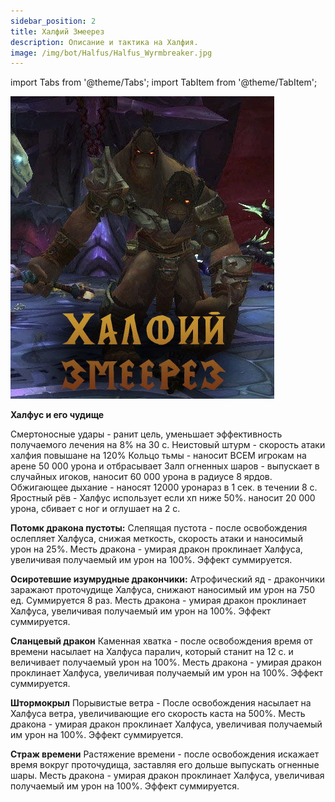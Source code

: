 ```yaml
---
sidebar_position: 2
title: Халфий Змеерез
description: Описание и тактика на Халфия.
image: /img/bot/Halfus/Halfus_Wyrmbreaker.jpg
---
```


import Tabs from '@theme/Tabs';
import TabItem from '@theme/TabItem';

<div className="text--center">

![Dva ebala](/img/bot/Halfus/Halfus_Wyrmbreaker.jpg)

</div>

**Халфус и его чудище**

Смертоносные удары - ранит цель, уменьшает эффективность получаемого лечения на 8% на 30 с.
Неистовый штурм - скорость атаки халфия повышане на 120%
Кольцо тьмы - наносит ВСЕМ игрокам на арене 50 000 урона и отбрасывает
Залп огненных шаров - выпускает в случайных игоков, наносит 60 000 урона в радиусе 8 ярдов.
Обжигающее дыхание - наносят 12000 уронараз в 1 сек. в течении 8 с.
Яростный рёв - Халфус использует если хп ниже 50%. наносит 20 000 урона, сбивает с ног и оглушает на 2 с.

**Потомк дракона пустоты:**
Слепящая пустота - после освобождения ослепляет Халфуса, снижая меткость, скорость атаки и наносимый урон на 25%.
Месть дракона - умирая дракон проклинает Халфуса, увеличивая получаемый им урон на 100%. Эффект суммируется.

**Осиротевшие изумрудные дракончики:**
Атрофический яд - дракончики заражают проточудище Халфуса, снижают наносимый им урон на 750 ед. Суммируется 8 раз.
Месть дракона - умирая дракон проклинает Халфуса, увеличивая получаемый им урон на 100%. Эффект суммируется.

**Сланцевый дракон**
Каменная хватка - после освобождения время от времени насылает на Халфуса паралич, который станит на 12 с. и величивает получаемый урон на 100%.
Месть дракона - умирая дракон проклинает Халфуса, увеличивая получаемый им урон на 100%. Эффект суммируется.

**Штормокрыл**
Порывистые ветра - После освобождения насылает на Халфуса ветра, увеличивающие его скорость каста на 500%.
Месть дракона - умирая дракон проклинает Халфуса, увеличивая получаемый им урон на 100%. Эффект суммируется.

**Страж времени**
Растяжение времени - после освобождения искажает время вокруг проточудища, заставляя  его дольше выпускать огненные шары.
Месть дракона - умирая дракон проклинает Халфуса, увеличивая получаемый им урон на 100%. Эффект суммируется.
